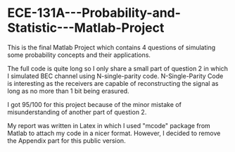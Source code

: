 # ECE-131A---Probability-and-Statistic---Matlab-Project
This is the final Matlab Project which contains 4 questions of simulating some probability concepts and their applications.

The full code is quite long so I only share a small part of question 2 in which I simulated BEC channel using N-single-parity code.
N-Single-Parity Code is interesting as the receivers are capable of reconstructing the signal as long as no more than 1 bit being erasured. 

I got 95/100 for this project because of the minor mistake of misunderstanding of another part of question 2.

My report was written in Latex in which I used "mcode" package from Matlab to attach my code in a nicer format.
However, I decided to remove the Appendix part for this public version. 
